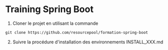 # Training Spring Boot

1. Cloner le projet en utilisant la commande 

`git clone https://github.com/resourcepool/formation-spring-boot`

2. Suivre la procédure d'installation des environnements INSTALL_XXX.md
